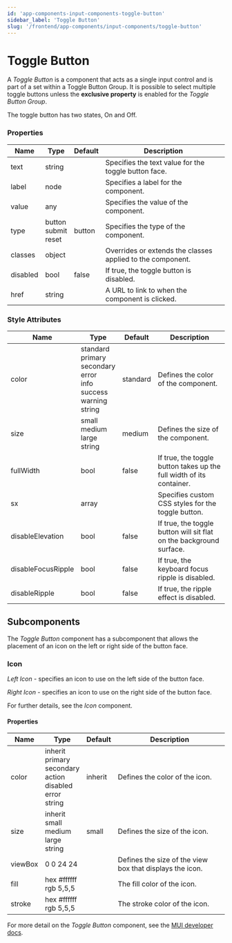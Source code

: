 ```yaml
---
id: 'app-components-input-components-toggle-button'
sidebar_label: 'Toggle Button'
slug: '/frontend/app-components/input-components/toggle-button'
---
```


# Toggle Button
 A *Toggle Button* is a component that acts as a single input control and is part of a set within a Toggle Button Group. It is possible to select multiple toggle buttons unless the **exclusive property** is enabled for the *Toggle Button Group*.
 
 The toggle button has two states, On and Off.
 
### Properties
<table>
<thead>
<tr><th>Name</th><th>Type</th><th>Default</th><th>Description</th></tr>
</thead>
<tbody>
<tr><td>text</td><td>string</td><td></td><td>Specifies the text value for the toggle button face.</td></tr>
<tr><td>label</td><td>node</td><td></td><td>Specifies a label for the component.</td></tr>
<tr><td>value</td><td>any</td><td></td><td>Specifies the value of the component.</td></tr>
<tr><td>type</td><td>button<br/>submit<br/>reset</td><td>button</td><td>Specifies the type of the component.</td></tr>
<tr><td>classes</td><td>object</td><td></td><td>Overrides or extends the classes applied to the component.</td></tr>
<tr><td>disabled</td><td>bool</td><td>false</td><td>If true, the toggle button is disabled.</td></tr>
<tr><td>href</td><td>string</td><td></td><td>A URL to link to when the component is clicked.</td></tr>
</tbody>
</table>

### Style Attributes
<table>
<thead>
<tr><th>Name</th><th>Type</th><th>Default</th><th>Description</th></tr>
</thead>
<tbody>
<tr><td>color</td><td>standard<br/>primary<br/>secondary<br/>error<br/>info<br/>success<br/>warning<br/>string</td><td>standard</td><td>Defines the color of the component.</td></tr>
<tr><td>size</td><td>small<br/>medium<br/>large<br/>string</td><td>medium</td><td>Defines the size of the component.</td></tr>
<tr><td>fullWidth</td><td>bool</td><td>false</td><td>If true, the toggle button takes up the full width of its container.</td></tr>
<tr><td>sx</td><td>array<br/></td><td></td><td>Specifies custom CSS styles for the toggle button.</td></tr>
<tr><td>disableElevation</td><td>bool</td><td>false</td><td>If true, the toggle button will sit flat on the background surface.</td></tr>
<tr><td>disableFocusRipple</td><td>bool</td><td>false</td><td>If true, the keyboard focus ripple is disabled.</td></tr>
<tr><td>disableRipple</td><td>bool</td><td>false</td><td>If true, the ripple effect is disabled.</td></tr>
</tbody>
</table>

## Subcomponents

The *Toggle Button* component has a subcomponent that allows the placement of an icon on the left or right side of the button face.

### Icon
*Left Icon* - specifies an icon to use on the left side of the button face.

*Right Icon* - specifies an icon to use on the right side of the button face.

For further details, see the *Icon* component.

#### Properties
<table>
<thead>
<tr><th>Name</th><th>Type</th><th>Default</th><th>Description</th></tr>
</thead>
<tbody>
<tr><td>color</td><td>inherit<br/>primary<br/>secondary<br/>action<br/>disabled<br/>error<br/>string</td><td>inherit</td><td>Defines the color of the icon.</td></tr>
<tr><td>size</td><td>inherit<br/>small<br/>medium<br/>large<br/>string</td><td>small</td><td>Defines the size of the icon.</td></tr>
<tr><td>viewBox</td><td>0 0 24 24</td><td></td><td>Defines the size of the view box that displays the icon.</td></tr>
<tr><td>fill</td><td>hex #ffffff<br/>rgb 5,5,5</td><td></td><td>The fill color of the icon.</td></tr>
<tr><td>stroke</td><td>hex #ffffff<br/>rgb 5,5,5</td><td></td><td>The stroke color of the icon.</td></tr>
</tbody>
</table>

For more detail on the *Toggle Button* component, see the [MUI developer docs](https://mui.com/material-ui/api/toggle-button).

